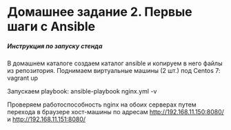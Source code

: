 # Домашнее задание 2. Первые шаги с Ansible
##### Инструкция по запуску стенда
В домашнем каталоге создаем каталог ansible и копируем в него файлы из репозитория.
Поднимаем виртуальные машины (2 шт.) под Centos 7:
vagrant up

Запускаем playbook:
ansible-playbook nginx.yml -v

Проверяем работоспособность nginx на обоих серверах путем перехода в браузере хост-машины по адресам http://192.168.11.150:8080/ и http://192.168.11.151:8080/

